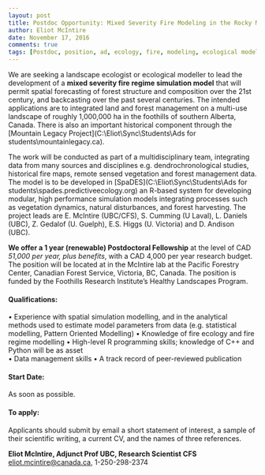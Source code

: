 ```yaml
---
layout: post
title: Postdoc Opportunity: Mixed Severity Fire Modeling in the Rocky Mountain Foothills (Reposted)
author: Eliot McIntire
date: November 17, 2016
comments: true
tags: [Postdoc, position, ad, ecology, fire, modeling, ecological modeling]
---
```


We are seeking a landscape ecologist or ecological modeller to lead the development of a **mixed severity fire regime simulation model** that will permit spatial forecasting of forest structure and composition over the 21st century, and backcasting over the past several centuries. The intended applications are to integrated land and forest management on a multi-use landscape of roughly 1,000,000 ha in the foothills of southern Alberta, Canada. There is also an important historical component through the [Mountain Legacy Project](C:\Eliot\Sync\Students\Ads for students\mountainlegacy.ca). 
 
The work will be conducted as part of a multidisciplinary team, integrating data from many sources and disciplines e.g. dendrochronological studies, historical fire maps, remote sensed vegetation and forest management data. The model is to be developed in [SpaDES](C:\Eliot\Sync\Students\Ads for students\spades.predictiveecology.org) an R-based system for developing modular, high performance simulation models integrating processes such as vegetation dynamics, natural disturbances,  and forest harvesting.  The project leads are E. McIntire (UBC/CFS), S. Cumming (U Laval), L. Daniels (UBC), Z. Gedalof (U. Guelph), E.S. Higgs (U. Victoria) and D. Andison (UBC).

**We offer a 1 year (renewable) Postdoctoral Fellowship** at the level of CAD *51,000 per year, plus benefits*, with a CAD 4,000 per year research budget. The position will be located at in the McIntire lab at the Pacific Forestry Center, Canadian Forest Service, Victoria, BC, Canada. The position is funded by the Foothills Research Institute’s Healthy Landscapes Program.

#### Qualifications:

•	Experience with spatial simulation modelling, and in the analytical methods used to estimate model parameters from data (e.g. statistical modelling, Pattern Oriented Modelling)
•	Knowledge of fire ecology and fire regime modelling
•	High-level R programming skills; knowledge of C++ and Python will be as asset  
•	Data management skills 
•	A track record of peer-reviewed publication

#### Start Date:

As soon as possible. 

#### To apply:
Applicants should submit by email a short statement of interest, a sample of their scientific writing, a current CV, and the names of three references.  

**Eliot McIntire, Adjunct Prof UBC, Research Scientist CFS**
eliot.mcintire@canada.ca, 1-250-298-2374
